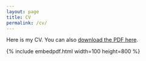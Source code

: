```yaml
---
layout: page
title: CV
permalink: /cv/
---
```


Here is my CV. You can also [download the PDF here](https://drive.google.com/file/d/0B-yAdp5D_qlrd01DSEdaOEtKQWc/view?usp=sharing&resourcekey=0-XSgarmYxZr3dfZc04unXYw).

{% include embedpdf.html width=100 height=800 %}


